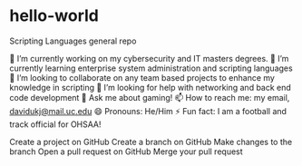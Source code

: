 # hello-world
 Scripting Languages general repo

🔭 I’m currently working on my cybersecurity and IT masters degrees.
🌱 I’m currently learning enterprise system administration and scripting languages
👯 I’m looking to collaborate on any team based projects to enhance my knowledge in scripting
🤔 I’m looking for help with networking and back end code development
💬 Ask me about gaming!
📫 How to reach me: my email, davidukj@mail.uc.edu
😄 Pronouns: He/Him
⚡ Fun fact: I am a football and track official for OHSAA!


 Create a project on GitHub
 Create a branch on GitHub
 Make changes to the branch
 Open a pull request on GitHub
 Merge your pull request
